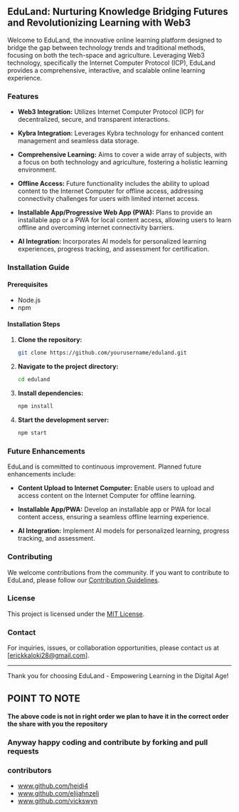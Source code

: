 ## EduLand: Nurturing  Knowledge Bridging Futures and Revolutionizing Learning with Web3


Welcome to EduLand, the innovative online learning platform designed to bridge the gap between technology trends and traditional methods, focusing on both the tech-space and agriculture. Leveraging Web3 technology, specifically the Internet Computer Protocol (ICP), EduLand provides a comprehensive, interactive, and scalable online learning experience.

### Features

- **Web3 Integration:** Utilizes Internet Computer Protocol (ICP) for decentralized, secure, and transparent interactions.

- **Kybra Integration:** Leverages Kybra technology for enhanced content management and seamless data storage.

- **Comprehensive Learning:** Aims to cover a wide array of subjects, with a focus on both technology and agriculture, fostering a holistic learning environment.

- **Offline Access:** Future functionality includes the ability to upload content to the Internet Computer for offline access, addressing connectivity challenges for users with limited internet access.

- **Installable App/Progressive Web App (PWA):** Plans to provide an installable app or a PWA for local content access, allowing users to learn offline and overcoming internet connectivity barriers.

- **AI Integration:** Incorporates AI models for personalized learning experiences, progress tracking, and assessment for certification.

### Installation Guide

#### Prerequisites

- Node.js
- npm

#### Installation Steps

1. **Clone the repository:**

    ```bash
    git clone https://github.com/yourusername/eduland.git
    ```

2. **Navigate to the project directory:**

    ```bash
    cd eduland
    ```

3. **Install dependencies:**

    ```bash
    npm install
    ```

4. **Start the development server:**

    ```bash
    npm start
    ```

### Future Enhancements

EduLand is committed to continuous improvement. Planned future enhancements include:

- **Content Upload to Internet Computer:** Enable users to upload and access content on the Internet Computer for offline learning.

- **Installable App/PWA:** Develop an installable app or PWA for local content access, ensuring a seamless offline learning experience.

- **AI Integration:** Implement AI models for personalized learning, progress tracking, and assessment.

### Contributing

We welcome contributions from the community. If you want to contribute to EduLand, please follow our [Contribution Guidelines](CONTRIBUTING.md).

### License

This project is licensed under the [MIT License](LICENSE).

### Contact

For inquiries, issues, or collaboration opportunities, please contact us at [erickkaloki28@gmail.com].

---

Thank you for choosing EduLand - Empowering Learning in the Digital Age!

## POINT TO NOTE 
#### The above code is not in right order we plan to have it in the correct order the share with you the repository
### Anyway happy coding and contribute by forking and pull requests

### contributors
- www.github.com/heidi4
- www.github.com/elijahnzeli
- www.github.com/vickswyn
